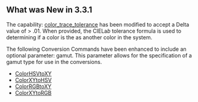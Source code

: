 ## What was New in 3.3.1

The capability: [color\_trace\_tolerance][1] has been modified to accept a Delta value of \> .01. When provided, the CIELa*b* tolerance formula is used to determining if a color is the as another color in the system.

The following Conversion Commands have been enhanced to include an optional parameter: gamut. This parameter allows for the specification of a gamut type for use in the conversions.

- [ColorHSVtoXY][2]
- [ColorXYtoHSV][3]
- [ColorRGBtoXY][4]
- [ColorXYtoRGB][5]



[1]:	https://expert-adventure-1w2nllv.pages.github.io/#light-v2-capabilities-color_trace_tolerance
[2]:	https://expert-adventure-1w2nllv.pages.github.io/#light-v2-conversion-commands-colorhsvtoxy
[3]:	https://expert-adventure-1w2nllv.pages.github.io/#light-v2-conversion-commands-colorxytohsv
[4]:	https://expert-adventure-1w2nllv.pages.github.io/#light-v2-conversion-commands-colorrgbtoxy
[5]:	https://expert-adventure-1w2nllv.pages.github.io/#light-v2-conversion-commands-colorxytorgb